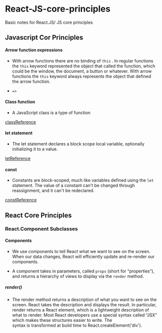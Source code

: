 # React-JS-core-principles
Basic notes for React.JS/ JS core principles
## Javascript  Cor Principles

#### Arrow function expressions

- With arrow functions there are no binding of `this` . In regular functions the `this` keyword represented the object that called the function, which could be the window, the document, a button or whatever. With arrow functions the `this` keyword always represents the object that defined the arrow function.

- `=>` 

#### Class function

- A JavaScript class is a type of function

[classReference](https://developer.mozilla.org/en-US/docs/Web/JavaScript/Reference/Classes)

#### let statement

- The let statement declares a block scope local variable, optionally initializing it to a value.

[letReference](https://developer.mozilla.org/en-US/docs/Web/JavaScript/Reference/Statements/let)

#### const

- Constants are block-scoped, much like variables defined using the `let` statement. The value of a constant can't be changed through reassignment, and it can't be redeclared.

[constReference](https://developer.mozilla.org/en-US/docs/Web/JavaScript/Reference/Statements/const)

## React Core Principles

### React.Component Subclasses

#### Components

- We use components to tell React what we want to see on the screen. When our data changes, React will efficiently update and re-render our components.

- A component takes in parameters, called `props` (short for “properties”), and returns a hierarchy of views to display via the `render` method.

##### render()
- The render method returns a description of what you want to see on the screen. React takes the description and displays the result. In particular, render returns a React element, which is a lightweight description of what to render. Most React developers use a special syntax called “JSX” which makes these structures easier to write. The <div /> syntax is transformed at build time to React.createElement('div').
